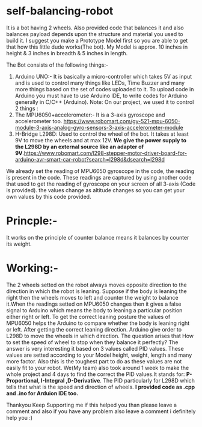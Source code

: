 # self-balancing-robot
It is a bot having 2 wheels. Also provided code that balances it and also balances payload depends upon the structure and material you used to build it. I suggest you make a Prototype Model first so you are able to get that how this little dude works(The bot). My Model is approx. 10 inches in height & 3 inches in breadth & 5 inches in length.

The Bot consists of the following things:-

1. Arduino UNO:- It is basically a micro-controller which takes 5V as input and is used to control many things like LEDs, Time Buzzer and many more things based on the set of codes uploaded to it. To upload code in Arduino you must have to use Arduino IDE, to write codes for Arduino generally in C/C++ (Arduino).
Note: On our project, we used it to control 2 things : 
2. The MPU6050+accelerometer:- It is a 3-axis gyroscope and accelerometer too. https://www.robomart.com/gy-521-mpu-6050-module-3-axis-analog-gyro-sensors-3-axis-accelerometer-module
3. H-Bridge L298D: Used to control the wheel of the bot. It takes at least 9V to move the wheels and at max 12V. **We give the power supply to the L298D by an external source like an adapter of 9V**.https://www.robomart.com/l298-stepper-motor-driver-board-for-arduino-avr-smart-car-robot?search=l298d&dsearch=l298d

We already set the reading of MPU6050 gyroscope in the code, the reading is present in the code. These readings are captured by using another code that used to get the reading of gyroscope on your screen of all 3-axis (Code is provided). the values change as altitude changes so you can get your own values by this code provided.
# Princple:-
  It works on the principle of counter balance means it balances by counter its weight.
# Working:-
  The 2 wheels setted on the robot always moves opposite direction to the direction in which the robot is leaning. Suppose if the body is leaning the right then the wheels moves to left and counter the weight to balance it.When the readings setted on MPU6050 changes then it gives a false signal to Arduino which means the body to leaning a particular position either right or left. To get the correct leaning posture the values of MPU6050 helps the Arduino to compare whether the body is leaning right or left. After getting the correct leaning direction. Arduino give order to L298D to move the wheels in which direction.
The question arises that How to set the speed of wheel to stop when they balance it perfectly?
The answer is very interesting it based on 3 values called PID values. These values are setted according to your Model height, weight, length and many more factor. Also this is the toughest part to do as these values are not easily fit to your robot. We(My team) also took around 1 week to make the whole project and 4 days to find the correct the PID values.It stands for: **P-Proportional, I-Integral ,D-Derivative**.
The PID particularly for L298D which tells that what is the speed and direction of wheels.
**I provided code as .cpp
  and .ino for Arduion IDE too.**
  
  
  Thankyou Keep Supporting me if this helped you than please leave a comment and also if you have any problem also leave a comment i definitely help you :)  
